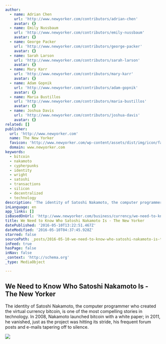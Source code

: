 ```yaml
---
author:
  - name: Adrian Chen
    url: 'http://www.newyorker.com/contributors/adrian-chen'
    avatar: {}
  - name: Emily Nussbaum
    url: 'http://www.newyorker.com/contributors/emily-nussbaum'
    avatar: {}
  - name: George Packer
    url: 'http://www.newyorker.com/contributors/george-packer'
    avatar: {}
  - name: Sarah Larson
    url: 'http://www.newyorker.com/contributors/sarah-larson'
    avatar: {}
  - name: Mary Karr
    url: 'http://www.newyorker.com/contributors/mary-karr'
    avatar: {}
  - name: Adam Gopnik
    url: 'http://www.newyorker.com/contributors/adam-gopnik'
    avatar: {}
  - name: Maria Bustillos
    url: 'http://www.newyorker.com/contributors/maria-bustillos'
    avatar: {}
  - name: Joshua Davis
    url: 'http://www.newyorker.com/contributors/joshua-davis'
    avatar: {}
related: []
publisher:
  url: 'http://www.newyorker.com'
  name: The New Yorker
  favicon: 'http://www.newyorker.com/wp-content/assets/dist/img/icon/favicon.ico'
  domain: www.newyorker.com
keywords:
  - bitcoin
  - nakamoto
  - cypherpunks
  - identity
  - wright
  - satoshi
  - transactions
  - silicon
  - decentralized
  - technology
description: 'The identity of Satoshi Nakamoto, the computer programmer who created the virtual currency bitcoin, is one of the most compelling stories in technology. In 2008, Nakamoto launched bitcoin with a white paper; in 2011, he vanished, just as the project was hitting its stride, his frequent forum posts and e-mails tapering off to silence.'
inLanguage: en
app_links: []
isBasedOnUrl: 'http://www.newyorker.com/business/currency/we-need-to-know-who-satoshi-nakamoto-is'
title: We Need to Know Who Satoshi Nakamoto Is - The New Yorker
datePublished: '2016-05-10T13:22:51.467Z'
dateModified: '2016-05-10T04:37:45.928Z'
starred: false
sourcePath: _posts/2016-05-10-we-need-to-know-who-satoshi-nakamoto-is-the-new-yorker.md
inFeed: true
hasPage: false
inNav: false
_context: 'http://schema.org'
_type: MediaObject

---
```

<article style=""><h1>We Need to Know Who Satoshi Nakamoto Is - The New Yorker</h1><p>The identity of Satoshi Nakamoto, the computer programmer who created the virtual currency bitcoin, is one of the most compelling stories in technology. In 2008, Nakamoto launched bitcoin with a white paper; in 2011, he vanished, just as the project was hitting its stride, his frequent forum posts and e-mails tapering off to silence.</p><img src="http://www.newyorker.com/wp-content/uploads/2016/05/Chen-WhyTheIdentityofBitcoinsInventorMatters-1200x630-1462815132.jpg" /></article>
